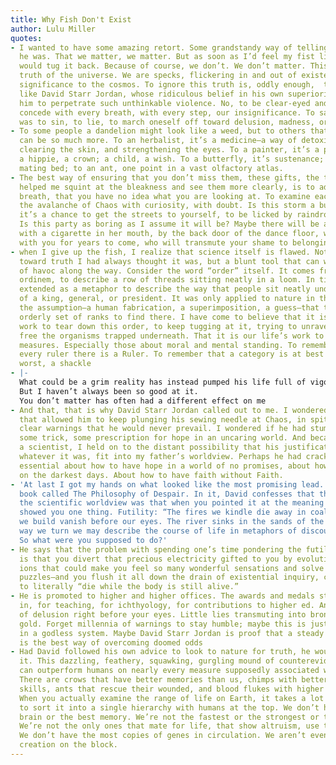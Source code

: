 ```yaml
---
title: Why Fish Don't Exist
author: Lulu Miller
quotes:
- I wanted to have some amazing retort. Some grandstandy way of telling him how wrong
  he was. That we matter, we matter. But as soon as I’d feel my fist lifting, my brain
  would tug it back. Because of course, we don’t. We don’t matter. This is the cold
  truth of the universe. We are specks, flickering in and out of existence, with no
  significance to the cosmos. To ignore this truth is, oddly enough,  to behave exactly
  like David Starr Jordan, whose ridiculous belief in his own superiority allowed
  him to perpetrate such unthinkable violence. No, to be clear-eyed and Good was to
  concede with every breath, with every step, our insignificance. To say otherwise
  was to sin, to lie, to march oneself off toward delusion, madness, or worse.
- To some people a dandelion might look like a weed, but to others that same plant
  can be so much more. To an herbalist, it’s a medicine—a way of detoxifying the liver,
  clearing the skin, and strengthening the eyes. To a painter, it’s a pigment; to
  a hippie, a crown; a child, a wish. To a butterfly, it’s sustenance; to a bee, a
  mating bed; to an ant, one point in a vast olfactory atlas.
- The best way of ensuring that you don’t miss them, these gifts, the trick that has
  helped me squint at the bleakness and see them more clearly, is to admit, with every
  breath, that you have no idea what you are looking at. To examine each object in
  the avalanche of Chaos with curiosity, with doubt. Is this storm a bummer? Maybe
  it’s a chance to get the streets to yourself, to be licked by raindrops, to reset.
  Is this party as boring as I assume it will be? Maybe there will be a friend waiting,
  with a cigarette in her mouth, by the back door of the dance floor, who will laugh
  with you for years to come, who will transmute your shame to belonging.
- when I give up the fish, I realize that science itself is flawed. Not the beacon
  toward truth I had always thought it was, but a blunt tool that can wreak a lot
  of havoc along the way. Consider the word “order” itself. It comes from the Latin
  ordinem, to describe a row of threads sitting neatly in a loom. In time, it was
  extended as a metaphor to describe the way that people sit neatly under the rule
  of a king, general, or president. It was only applied to nature in the 1700s under
  the assumption—a human fabrication, a superimposition, a guess—that there is an
  orderly set of ranks to find there. I have come to believe that it is our life’s
  work to tear down this order, to keep tugging at it, trying to unravel it, to set
  free the organisms trapped underneath. That it is our life’s work to mistrust our
  measures. Especially those about moral and mental standing. To remember that behind
  every ruler there is a Ruler. To remember that a category is at best a proxy; at
  worst, a shackle
- |-
  What could be a grim reality has instead pumped his life full of vigor. Has made him live big and good. I have strived my whole life to follow in his nihilistic, clown-shoed footsteps. To stare our pointlessness in the face, and waddle along toward happiness because of it.
  But I haven’t always been so good at it.
  You don’t matter has often had a different effect on me
- And that, that is why David Starr Jordan called out to me. I wondered what it was
  that allowed him to keep plunging his sewing needle at Chaos, in spite of all the
  clear warnings that he would never prevail. I wondered if he had stumbled across
  some trick, some prescription for hope in an uncaring world. And because he was
  a scientist, I held on to the distant possibility that his justification for persistence,
  whatever it was, fit into my father’s worldview. Perhaps he had cracked something
  essential about how to have hope in a world of no promises, about how to carry forward
  on the darkest days. About how to have faith without Faith.
- 'At last I got my hands on what looked like the most promising lead. A small black
  book called The Philosophy of Despair. In it, David confesses that the trouble with
  the scientific worldview was that when you pointed it at the meaning of life, it
  showed you one thing. Futility: “The fires we kindle die away in coals; castles
  we build vanish before our eyes. The river sinks in the sands of the desert.… Whichever
  way we turn we may describe the course of life in metaphors of discouragement.”
  So what were you supposed to do?'
- He says that the problem with spending one’s time pondering the futility of it all
  is that you divert that precious electricity gifted to you by evolution—those sacred
  ions that could make you feel so many wonderful sensations and solve so many scientific
  puzzles—and you flush it all down the drain of existential inquiry, causing you
  to literally “die while the body is still alive.”
- He is promoted to higher and higher offices. The awards and medals start clattering
  in, for teaching, for ichthyology, for contributions to higher ed. An odd alchemy
  of delusion right before your eyes. Little lies transmuting into bronze, silver,
  gold. Forget millennia of warnings to stay humble; maybe this is just how it works
  in a godless system. Maybe David Starr Jordan is proof that a steady dose of hubris
  is the best way of overcoming doomed odds
- Had David followed his own advice to look to nature for truth, he would have seen
  it. This dazzling, feathery, squawking, gurgling mound of counterevidence. Animals
  can outperform humans on nearly every measure supposedly associated with our superiority.
  There are crows that have better memories than us, chimps with better pattern-recognition
  skills, ants that rescue their wounded, and blood flukes with higher rates of monogamy.
  When you actually examine the range of life on Earth, it takes a lot of acrobatics
  to sort it into a single hierarchy with humans at the top. We don’t have the biggest
  brain or the best memory. We’re not the fastest or the strongest or the most prolific.
  We’re not the only ones that mate for life, that show altruism, use tools, language.
  We don’t have the most copies of genes in circulation. We aren’t even the newest
  creation on the block.
---
```

